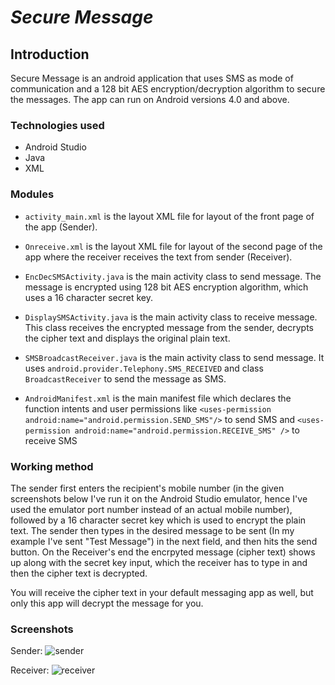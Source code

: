 # *Secure Message*
## Introduction
Secure Message is an android application that uses SMS as mode of communication and a 128 bit AES encryption/decryption algorithm to secure the messages. The app can run on Android versions 4.0 and above.

### Technologies used

* Android Studio
* Java
* XML

### Modules

* ``activity_main.xml`` is the layout XML file for layout of the front page of the app (Sender).

* ``Onreceive.xml`` is the layout XML file for layout of the second page of the app where the receiver receives the text from sender (Receiver).

* ``EncDecSMSActivity.java`` is the main activity class to send message. The message is encrypted using 128 bit AES encryption algorithm, which uses a 16 character secret key.

* ``DisplaySMSActivity.java`` is the main activity class to receive message. This class receives the encrypted message from the sender, decrypts the cipher text and displays the original plain text.

* ``SMSBroadcastReceiver.java`` is the main activity class to send message. It uses ``android.provider.Telephony.SMS_RECEIVED`` and class ``BroadcastReceiver`` to send the message as SMS.

* ``AndroidManifest.xml`` is the main manifest file which declares the function intents and user permissions like ``<uses-permission android:name="android.permission.SEND_SMS"/>`` to send SMS and ``<uses-permission android:name="android.permission.RECEIVE_SMS" />`` to receive SMS

### Working method

The sender first enters the recipient's mobile number (in the given screenshots below I've run it on the Android Studio emulator, hence I've used the emulator port number instead of an actual mobile number), followed by a 16 character secret key which is used to encrypt the plain text. The sender then types in the desired message to be sent (In my example I've sent "Test Message") in the next field, and then hits the send button. On the Receiver's end the encrpyted message (cipher text) shows up along with the secret key input, which the receiver has to type in and then the cipher text is decrypted.

You will receive the cipher text in your default messaging app as well, but only this app will decrypt the message for you.

### Screenshots 
Sender:
![sender](https://user-images.githubusercontent.com/45178771/120397626-40ff2980-c356-11eb-964b-dbeb6c9c865d.png)

Receiver:
![receiver](https://user-images.githubusercontent.com/45178771/120397647-4b212800-c356-11eb-8211-350e9152e887.png)
